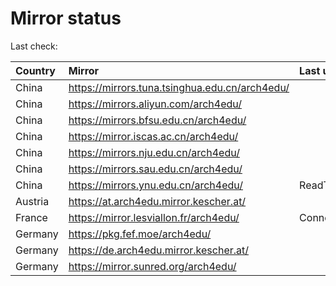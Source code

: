 <script src="./time.js"></script>
# Mirror status
Last check: <script type="text/javascript">localize(1694470563.5658467);</script>

|Country|Mirror|Last update|
|:------|:-----|:----------|
|China|https://mirrors.tuna.tsinghua.edu.cn/arch4edu/|<script type="text/javascript">localize(1694457273);</script>|
|China|https://mirrors.aliyun.com/arch4edu/|<script type="text/javascript">localize(1694457273);</script>|
|China|https://mirrors.bfsu.edu.cn/arch4edu/|<script type="text/javascript">localize(1694457273);</script>|
|China|https://mirror.iscas.ac.cn/arch4edu/|<script type="text/javascript">localize(1694025169);</script>|
|China|https://mirrors.nju.edu.cn/arch4edu/|<script type="text/javascript">localize(1694025169);</script>|
|China|https://mirrors.sau.edu.cn/arch4edu/|<script type="text/javascript">localize(1694457273);</script>|
|China|https://mirrors.ynu.edu.cn/arch4edu/|ReadTimeout|
|Austria|https://at.arch4edu.mirror.kescher.at/|<script type="text/javascript">localize(1694457273);</script>|
|France|https://mirror.lesviallon.fr/arch4edu/|ConnectTimeout|
|Germany|https://pkg.fef.moe/arch4edu/|<script type="text/javascript">localize(1694457273);</script>|
|Germany|https://de.arch4edu.mirror.kescher.at/|<script type="text/javascript">localize(1694457273);</script>|
|Germany|https://mirror.sunred.org/arch4edu/|<script type="text/javascript">localize(1694457273);</script>|

<script src="./tablefilter/tablefilter.js"></script>
<script src="./table.js"></script>